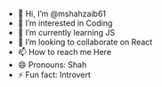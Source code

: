 - 👋 Hi, I’m @mshahzaib61
- 👀 I’m interested in Coding
- 🌱 I’m currently learning JS
- 💞️ I’m looking to collaborate on React
- 📫 How to reach me Here
- 😄 Pronouns: Shah
- ⚡ Fun fact: Introvert

<!---
mshahzaib61/mshahzaib61 is a ✨ special ✨ repository because its `README.md` (this file) appears on your GitHub profile.
You can click the Preview link to take a look at your changes.
--->
